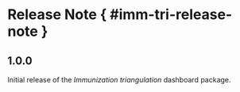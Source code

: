 # Release Note { #imm-tri-release-note }

## 1.0.0

Initial release of the _Immunization triangulation_ dashboard package.
